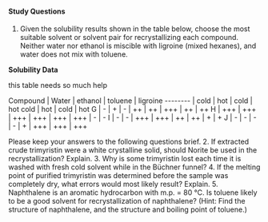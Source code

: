 #### Study Questions
1. Given the solubility results shown in the table below, choose the most suitable solvent or solvent pair for recrystallizing each compound.  Neither water nor ethanol is miscible with ligroine (mixed hexanes), and water does not mix with toluene.

**Solubility Data**

this table needs so much help

Compound | Water | ethanol | toluene | ligroine
-------- | cold | hot | cold | hot  cold | hot | cold | hot 
G | - | + | - | ++ | ++ | +++ | ++ | ++ 
H | +++ | +++ | +++ | +++ | +++ | +++ | - | - 
I | - | - | +++ | +++ | ++ | ++ | + | +
J | - | - | - | - | + | +++ | +++ | +++

Please keep your answers to the following questions brief.
2. If extracted crude trimyristin were a white crystalline solid, should Norite be used in the recrystallization? Explain.
3. Why is some trimyristin lost each time it is washed with fresh cold solvent while in the Büchner funnel?
4. If the melting point of purified trimyristin was determined before the sample was completely dry, what errors would most likely result? Explain.
5. Naphthalene is an aromatic hydrocarbon with m.p. = 80 °C. Is toluene likely to be a good solvent for recrystallization of naphthalene? (Hint: Find the structure of naphthalene, and the structure and boiling point of toluene.)